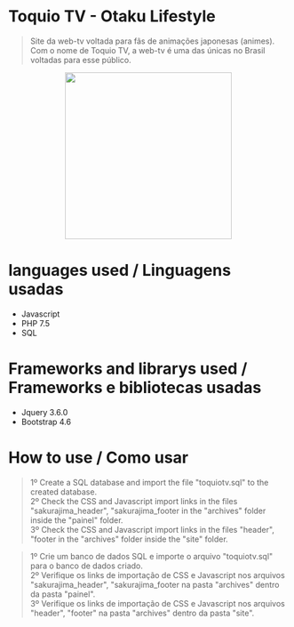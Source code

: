 # Toquio TV - Otaku Lifestyle
>Site da web-tv voltada para fãs de animações japonesas (animes). Com o nome de Toquio TV, a web-tv é uma das únicas no Brasil voltadas para esse público.

<div align="center"><img width="300rem" src="https://i.imgur.com/PPIx52Y.png"></div>

# languages used / Linguagens usadas
- Javascript<br>
- PHP 7.5<br>
- SQL<br>

# Frameworks and librarys used / Frameworks e bibliotecas usadas
- Jquery 3.6.0<br>
- Bootstrap 4.6

# How to use / Como usar
>1º Create a SQL database and import the file "toquiotv.sql" to the created database.<br>
>2º Check the CSS and Javascript import links in the files "sakurajima_header", "sakurajima_footer in the "archives" folder inside the "painel" folder.<br>
>3º Check the CSS and Javascript import links in the files "header", "footer in the "archives" folder inside the "site" folder.

>1º Crie um banco de dados SQL e importe o arquivo "toquiotv.sql" para o banco de dados criado.<br>
>2º Verifique os links de importação de CSS e Javascript nos arquivos "sakurajima_header", "sakurajima_footer na pasta "archives" dentro da pasta "painel".<br>
>3º Verifique os links de importação de CSS e Javascript nos arquivos "header", "footer" na pasta "archives" dentro da pasta "site".


